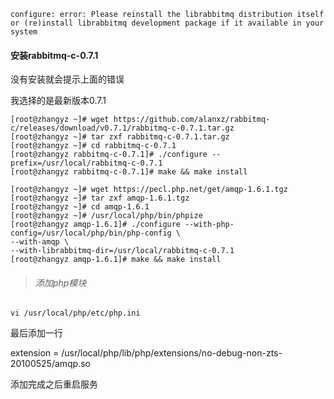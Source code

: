 ```shell
configure: error: Please reinstall the librabbitmq distribution itself or (re)install librabbitmq development package if it available in your system
```

#### 安装rabbitmq-c-0.7.1

没有安装就会提示上面的错误

我选择的是最新版本0.7.1

```shell
[root@zhangyz ~]# wget https://github.com/alanxz/rabbitmq-c/releases/download/v0.7.1/rabbitmq-c-0.7.1.tar.gz
[root@zhangyz ~]# tar zxf rabbitmq-c-0.7.1.tar.gz
[root@zhangyz ~]# cd rabbitmq-c-0.7.1
[root@zhangyz rabbitmq-c-0.7.1]# ./configure --prefix=/usr/local/rabbitmq-c-0.7.1
[root@zhangyz rabbitmq-c-0.7.1]# make && make install

[root@zhangyz ~]# wget https://pecl.php.net/get/amqp-1.6.1.tgz
[root@zhangyz ~]# tar zxf amqp-1.6.1.tgz
[root@zhangyz ~]# cd amqp-1.6.1
[root@zhangyz ~]# /usr/local/php/bin/phpize
[root@zhangyz amqp-1.6.1]# ./configure --with-php-config=/usr/local/php/bin/php-config \
--with-amqp \
--with-librabbitmq-dir=/usr/local/rabbitmq-c-0.7.1
[root@zhangyz amqp-1.6.1]# make && make install
```

> ###### 添加php模块

```shell
vi /usr/local/php/etc/php.ini
```

最后添加一行

extension = /usr/local/php/lib/php/extensions/no-debug-non-zts-20100525/amqp.so

添加完成之后重启服务
